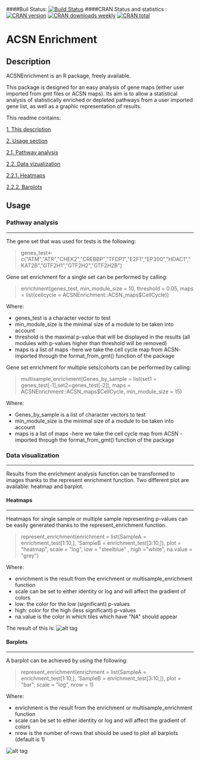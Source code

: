 ####Buil Status:
[![Build Status](https://travis-ci.org/sysbio-curie/ACSNMineR.svg?branch=master)](https://travis-ci.org/sysbio-curie/ACSN_Enrichment)
####CRAN Status and statistics : 
[![CRAN version](http://www.r-pkg.org/badges/version/ACSNMineR)](http://www.r-pkg.org/badges/version/ACSNMineR)
[![CRAN downloads weekly](http://cranlogs.r-pkg.org/badges/ACSNMineR)](http://cran.rstudio.com/web/packages/ACSNMineR/index.html)
[![CRAN total](http://cranlogs.r-pkg.org/badges/grand-total/ACSNMineR)](http://cran.rstudio.com/web/packagesACSNMineR/index.html)

# <a name="I">ACSN Enrichment</a>


##  <a name="IIA">Description </a>
ACSNEnrichment is an R package, freely available.

This package is designed for an easy analysis of gene maps (either user imported from gmt files or ACSN maps).
Its aim is to allow a statistical analysis of statistically enriched or depleted pathways from a user imported gene list, as well as a graphic representation of results.

This readme contains:

  [1. This description](#IIA)

  [2. Usage section](#IIB)

  [2.1. Pathway analysis](#IIIA)

  [2.2. Data vizualization](#IIIB)

  [2.2.1. Heatmaps](#IVA)

  [2.2.2. Barplots](#IVB)


##  <a name="IIB">Usage </a>
###  <a name="IIIA">Pathway analysis</a> 
______
The gene set that was used for tests is the following:
> genes_test<-c("ATM","ATR","CHEK2","CREBBP","TFDP1","E2F1","EP300","HDAC1","KAT2B","GTF2H1","GTF2H2","GTF2H2B")

Gene set enrichment for a single set can be performed by calling:
> enrichment(genes_test,
    min_module_size = 10, 
    threshold = 0.05,
    maps = list(cellcycle = ACSNEnrichment::ACSN_maps$CellCycle))

Where:
* genes_test is a character vector to test
* min_module_size is the minimal size of a module to be taken into account
* threshold is the maximal p-value that will be displayed in the results (all modules with p-values higher than threshold will be removed)
* maps is a list of maps -here we take the cell cycle map from ACSN-  imported through the format_from_gmt() function of the package

Gene set enrichment for multiple sets/cohorts can be performed by calling:
>multisample_enrichment(Genes_by_sample = list(set1 = genes_test[-1],set2=genes_test[-2]),
    maps = ACSNEnrichment::ACSN_maps$CellCycle,
    min_module_size = 15)

Where:

* Genes_by_sample is a list of character vectors to test
* min_module_size is the minimal size of a module to be taken into account
* maps is a list of maps -here we take the cell cycle map from ACSN - imported through the format_from_gmt() function of the package


###  <a name="IIIB">Data visualization</a> 
______
Results from the enrichment analysis function can be transformed to images thanks to the represent enrichment function. Two different plot are available: heatmap and barplot.
####  <a name="IVA">Heatmaps</a>  
______
Heatmaps for single sample or multiple sample representing p-values can be easily generated thanks to the represent_enrichment function.
> represent_enrichment(enrichment = list(SampleA = enrichment_test[1:10,], 
    'SampleB = enrichment_test[3:10,]),
    plot = "heatmap", 
    scale = "log",
    low = "steelblue" , high ="white",
    na.value = "grey")

Where:

* enrichment is the result from the enrichment or multisample_enrichment function
* scale can be set to either identity or log and will affect the gradient of colors
* low: the color for the low (significant) p-values 
* high: color for the high (less significant) p-values 
* na.value is the color in which tiles which have "NA" should appear

The result of this is:
![alt tag](https://github.com/sysbio-curie/ACSN_Enrichment/blob/master/Images/Heatmap.png)

####  <a name="IVB">Barplots</a> 
______
A barplot can be achieved by using the following:
> represent_enrichment(enrichment = list(SampleA = enrichment_test[1:10,], 
    'SampleB = enrichment_test[3:10,]),
    plot = "bar", 
    scale = "log",
    nrow = 1)

Where:
* enrichment is the result from the enrichment or multisample_enrichment function
* scale can be set to either identity or log and will affect the gradient of colors
* nrow is the number of rows that should be used to plot all barplots (default is 1)

![alt tag](https://github.com/sysbio-curie/ACSN_Enrichment/blob/master/Images/barplot.png)
